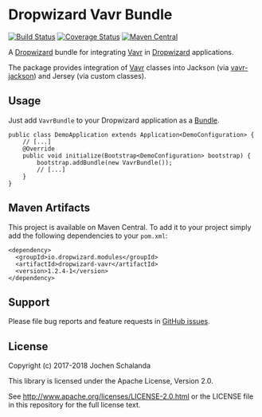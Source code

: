 Dropwizard Vavr Bundle
======================

[![Build Status](https://travis-ci.org/dropwizard/dropwizard-vavr.svg?branch=1.2.x)](https://travis-ci.org/dropwizard/dropwizard-vavr)
[![Coverage Status](https://img.shields.io/coveralls/dropwizard/dropwizard-vavr.svg)](https://coveralls.io/r/dropwizard/dropwizard-vavr)
[![Maven Central](https://img.shields.io/maven-central/v/io.dropwizard.modules/dropwizard-vavr.svg)](http://mvnrepository.com/artifact/io.dropwizard.modules/dropwizard-vavr)

A [Dropwizard] bundle for integrating [Vavr] in [Dropwizard] applications.

The package provides integration of [Vavr] classes into Jackson (via [vavr-jackson]) and Jersey (via custom classes).


[Vavr]: http://www.vavr.io/
[Dropwizard]: http://dropwizard.io/
[vavr-jackson]: https://github.com/vavr-io/vavr-jackson

Usage
-----

Just add `VavrBundle` to your Dropwizard application as a [Bundle](http://www.dropwizard.io/1.2.4/docs/manual/core.html#bundles).

    public class DemoApplication extends Application<DemoConfiguration> {
        // [...]
        @Override
        public void initialize(Bootstrap<DemoConfiguration> bootstrap) {
            bootstrap.addBundle(new VavrBundle());
            // [...]
        }
    }


Maven Artifacts
---------------

This project is available on Maven Central. To add it to your project simply add the following dependencies to your
`pom.xml`:

    <dependency>
      <groupId>io.dropwizard.modules</groupId>
      <artifactId>dropwizard-vavr</artifactId>
      <version>1.2.4-1</version>
    </dependency>


Support
-------

Please file bug reports and feature requests in [GitHub issues](https://github.com/dropwizard/dropwizard-vavr/issues).


License
-------

Copyright (c) 2017-2018 Jochen Schalanda

This library is licensed under the Apache License, Version 2.0.

See http://www.apache.org/licenses/LICENSE-2.0.html or the LICENSE file in this repository for the full license text.
